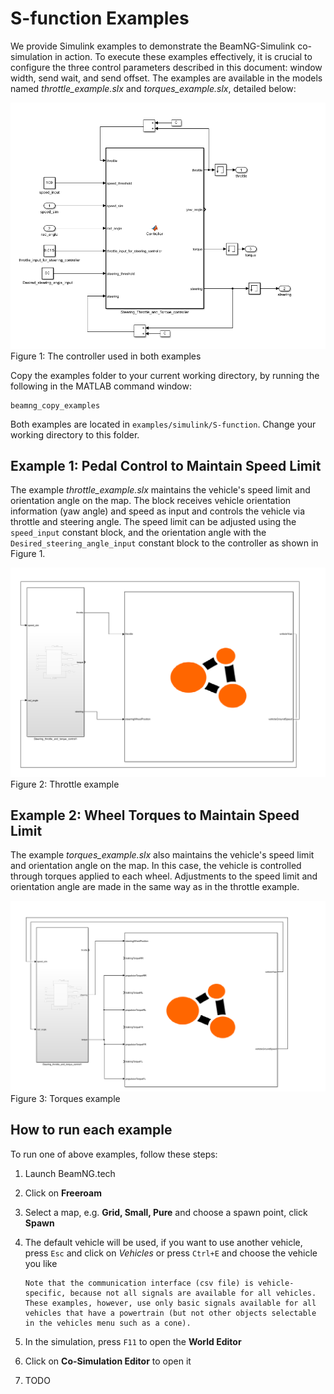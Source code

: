 # S-function Examples

We provide Simulink examples to demonstrate the BeamNG-Simulink co-simulation in action. To execute these examples effectively, it is crucial to configure the three control parameters described in this document: window width, send wait, and send offset. The examples are available in the models named *throttle_example.slx* and *torques_example.slx*, detailed below:

![Figure 1: The controller used in both examples](../../media/m_function.png)
    Figure 1: The controller used in both examples


Copy the examples folder to your current working directory, by running the following in the MATLAB command window:

```
beamng_copy_examples
```

Both examples are located in `examples/simulink/S-function`. Change your working directory to this folder.

## Example 1: Pedal Control to Maintain Speed Limit

The example *throttle_example.slx* maintains the vehicle's speed limit and orientation angle on the map. The block receives vehicle orientation information (yaw angle) and speed as input and controls the vehicle via throttle and steering angle. The speed limit can be adjusted using the `speed_input` constant block, and the orientation angle with the `Desired_steering_angle_input` constant block to the controller as shown in Figure 1.

![Figure 2: The controller function of the Simulink model](../../media/throttle.png)
    Figure 2: Throttle example

## Example 2: Wheel Torques to Maintain Speed Limit

The example *torques_example.slx* also maintains the vehicle's speed limit and orientation angle on the map. In this case, the vehicle is controlled through torques applied to each wheel. Adjustments to the speed limit and orientation angle are made in the same way as in the throttle example.


![Figure 3: The controller function of the Simulink model](../../media/torques.png)
    Figure 3: Torques example

## How to run each example

To run one of above examples, follow these steps:

1. Launch BeamNG.tech
2. Click on **Freeroam**
3. Select a map, e.g. **Grid, Small, Pure** and choose a spawn point, click **Spawn**
3. The default vehicle will be used, if you want to use another vehicle, press `Esc` and click on *Vehicles* or press `Ctrl+E` and choose the vehicle you like
   
   ```{note}
   Note that the communication interface (csv file) is vehicle-specific, because not all signals are available for all vehicles. These examples, however, use only basic signals available for all vehicles that have a powertrain (but not other objects selectable in the vehicles menu such as a cone).
   ```
4. In the simulation, press `F11` to open the **World Editor**
5. Click on **Co-Simulation Editor** to open it
6. TODO

